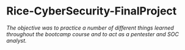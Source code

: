 # Rice-CyberSecurity-FinalProject

*The objective was to practice a number of different things learned throughout the bootcamp course and to act as a pentester and SOC analyst.*
